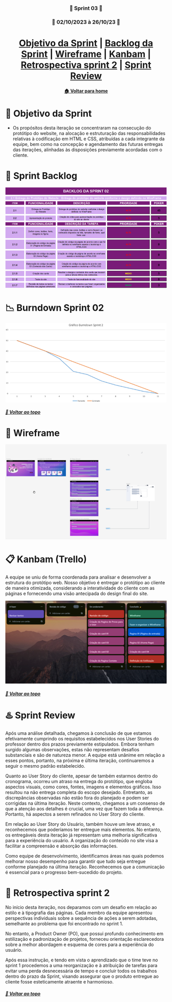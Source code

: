 <div  align="center">

### :beginner: Sprint 03 :beginner:

### :date: 02/10/2023 à 26/10/23 :date:

</div>

<div  align="center">
<h1>
<a  href="#dart-objetivo-da-sprint">Objetivo da Sprint</a> | <a  href="#triangular_flag_on_post-sprint-backlog">Backlog da Sprint</a> | <a  href="#page_facing_up-wireframe">Wireframe</a> | <a  href="#clipboard-kanbam-trello">Kanbam</a> | <a  href="#pushpin-apontamentos">Retrospectiva sprint 2</a> | <a  href="#hotsprings-sprint-review">Sprint Review</a>
</h1>
</div>

<div  align="center">

</div>

<div  align="center">

#### [ :house: Voltar para home](./README.md)

</div>

# :dart: Objetivo da Sprint

- Os propósitos desta iteração se concentraram na consecução do protótipo do website, na alocação e estruturação das responsabilidades relativas à codificação em HTML e CSS, atribuídas a cada integrante da equipe, bem como na concepção e agendamento das futuras entregas das iterações, alinhadas às disposições previamente acordadas com o cliente.

# :triangular_flag_on_post: Sprint Backlog

[![Sprint Backlog](./imgs/Sprint02_BackLogList.PNG)](./imgs/Sprint02_BackLogList.PNG)

# :chart_with_downwards_trend: Burndown Sprint 02

[![Brundown Sprint01](./imgs/Burndown_Sprint02.PNG)](./imgs/Burndown_Sprint02.PNG)

##### [:rocket: Voltar ao topo ](#dart-objetivo-da-sprint)

# :page_facing_up: Wireframe

[![Wireframe](./imgs/WireFrame.PNG)](https://www.figma.com/file/NlvWUeXkm24HkJzpUlTSe8/Web-Wizards?type=design&node-id=0-1&mode=design&t=d2QDJjhf6EplNvEl-0)

# :clipboard: Kanbam (Trello)

A equipe se uniu de forma coordenada para analisar e desenvolver a estrutura do protótipo web. Nosso objetivo é entregar o protótipo ao cliente de maneira otimizada, considerando a interatividade do cliente com as páginas e fornecendo uma visão antecipada do design final do site.

[![Kanbam Trello](./imgs/TrelloSprint02.PNG)](./imgs/TrelloSprint02.PNG)

##### [:rocket: Voltar ao topo ](#dart-objetivo-da-sprint)

# :hotsprings: Sprint Review

Após uma análise detalhada, chegamos à conclusão de que estamos efetivamente cumprindo os requisitos estabelecidos nos User Stories do professor dentro dos prazos previamente estipulados. Embora tenham surgido algumas observações, estas não representam desafios substanciais e são de natureza menor. A equipe está unânime em relação a esses pontos, portanto, na próxima e última iteração, continuaremos a seguir o mesmo padrão estabelecido.

Quanto ao User Story do cliente, apesar de também estarmos dentro do cronograma, ocorreu um atraso na entrega do protótipo, que engloba aspectos visuais, como cores, fontes, imagens e elementos gráficos. Isso resultou na não entrega completa do escopo desejado. Entretanto, as discrepâncias observadas não estão fora do planejado e podem ser corrigidas na última iteração. Neste contexto, chegamos a um consenso de que a atenção aos detalhes é crucial, uma vez que fazem toda a diferença. Portanto, há aspectos a serem refinados no User Story do cliente.

Em relação ao User Story do Usuário, também houve um leve atraso, e reconhecemos que poderíamos ter entregue mais elementos. No entanto, os entregáveis desta iteração já representam uma melhoria significativa para a experiência do usuário. A organização do conteúdo no site visa a facilitar a compreensão e absorção das informações.

Como equipe de desenvolvimento, identificamos áreas nas quais podemos melhorar nosso desempenho para garantir que tudo seja entregue conforme planejado na última iteração. Reconhecemos que a comunicação é essencial para o progresso bem-sucedido do projeto.

# :pushpin: Retrospectiva sprint 2

No início desta iteração, nos deparamos com um desafio em relação ao estilo e à tipografia das páginas. Cada membro da equipe apresentou perspectivas individuais sobre a sequência de ações a serem adotadas, semelhante ao problema que foi encontrado no sprint 1.

No entanto, a Product Owner (PO), que possui profundo conhecimento em estilização e padronização de projetos, forneceu orientação esclarecedora sobre a melhor abordagem e esquema de cores para a experiência do usuário.

Após essa instrução, e tendo em vista o aprendizado que o time teve no sprint 1 procedemos a uma reorganização e à atribuição de tarefas para evitar uma perda desnecessária de tempo e concluir todos os trabalhos dentro do prazo da Sprint, visando assegurar que o produto entregue ao cliente fosse esteticamente atraente e harmonioso.

##### [:rocket: Voltar ao topo ](#dart-objetivo-da-sprint)
